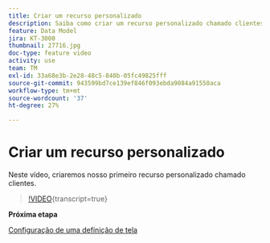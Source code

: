 ```yaml
---
title: Criar um recurso personalizado
description: Saiba como criar um recurso personalizado chamado clientes.
feature: Data Model
jira: KT-3000
thumbnail: 27716.jpg
doc-type: feature video
activity: use
team: TM
exl-id: 33a68e3b-2e28-48c5-840b-05fc49825fff
source-git-commit: 943599bd7ce139ef846f093ebda9084a91550aca
workflow-type: tm+mt
source-wordcount: '37'
ht-degree: 27%

---
```


# Criar um recurso personalizado

Neste vídeo, criaremos nosso primeiro recurso personalizado chamado clientes.

>[!VIDEO](https://video.tv.adobe.com/v/27716?learn=on){transcript=true}

**Próxima etapa**

[Configuração de uma definição de tela](./configuring-a-screen-definition-for-a-custom-resource.md)
